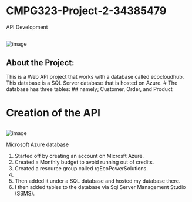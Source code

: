# CMPG323-Project-2-34385479

API Development

##

![image](https://github.com/kayleeyana/CMPG323-Project-2-34385479/assets/112712495/d2034945-ea62-497b-9b21-2c6bd0c10fcc)

## About the Project:
This is a Web API project that works with a database called ecocloudhub. This database is a SQL Server database that is hosted on Azure. # The database has three tables:
        ## namely; Customer, Order, and Product

# Creation of the API
##
![image](https://github.com/kayleeyana/CMPG323-Project-2-34385479/assets/112712495/1e30b57a-7261-4e50-9912-14c05fb9821d)


Microsoft Azure database
1. Started off by creating an account on Microsft Azure.
2. Created a Monthly budget to avoid running out of credits.
3. Created a resource group called rgEcoPowerSolutions.
4. 
5. Then added it under a SQL database and hosted my database there.
6. I then added tables to the database via Sql Server Management Studio (SSMS).

